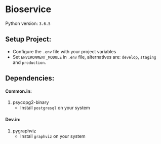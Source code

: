 # Bioservice

Python version: `3.6.5`

## Setup Project:

- Configure the `.env` file with your project variables
- Set `ENVIRONMENT_MODULE` in `.env` file, alternatives are: `develop`, `staging` and `production`.

## Dependencies:

#### Common.in:

1. psycopg2-binary
    - Install `postgresql` on your system

#### Dev.in:

1. pygraphviz
    - Install `graphviz` on your system
